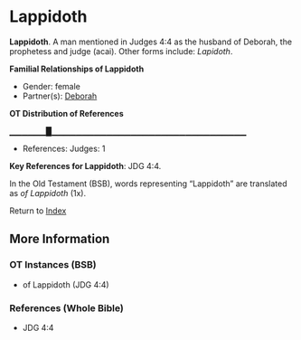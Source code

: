 # Lappidoth
**Lappidoth**. 
A man mentioned in Judges 4:4 as the husband of Deborah, the prophetess and judge (acai). 
Other forms include: 
*Lapidoth*. 




**Familial Relationships of Lappidoth**


* Gender: female
* Partner(s): [Deborah](Deborah.2.md)


**OT Distribution of References**

▁▁▁▁▁▁█▁▁▁▁▁▁▁▁▁▁▁▁▁▁▁▁▁▁▁▁▁▁▁▁▁▁▁▁▁▁▁▁
* References: Judges: 1



**Key References for Lappidoth**: 
JDG 4:4. 


In the Old Testament (BSB), words representing “Lappidoth” are translated as 
*of Lappidoth* (1x). 




Return to [Index](00-Index.md)

## More Information

### OT Instances (BSB)

* of Lappidoth (JDG 4:4)



### References (Whole Bible)

* JDG 4:4



